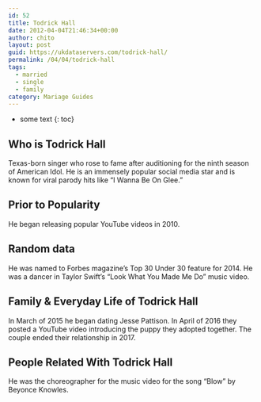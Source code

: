 ```yaml
---
id: 52
title: Todrick Hall
date: 2012-04-04T21:46:34+00:00
author: chito
layout: post
guid: https://ukdataservers.com/todrick-hall/
permalink: /04/04/todrick-hall  
tags:
  - married
  - single
  - family
category: Mariage Guides
---
```


* some text
{: toc}


## Who is  Todrick Hall
                  
                  
                  
Texas-born singer who rose to fame after auditioning for the ninth season of American Idol. He is an immensely popular social media star and is known for viral parody hits like &#8220;I Wanna Be On Glee.&#8221; 
                  
                
                
                
## Prior to Popularity 
                  
                  
                  
He began releasing popular YouTube videos in 2010. 
                  
                
                
                
## Random data 
                  
                  
                  
He was named to Forbes magazine&#8217;s Top 30 Under 30 feature for 2014. He was a dancer in Taylor Swift&#8217;s &#8220;Look What You Made Me Do&#8221; music video. 
                  
                
                
                
## Family & Everyday Life of Todrick Hall
                  
                  
                  
In March of 2015 he began dating Jesse Pattison. In April of 2016 they posted a YouTube video introducing the puppy they adopted together. The couple ended their relationship in 2017.  
                  
                
                
                
## People Related With  Todrick Hall
                  
                  
                  
He was the choreographer for the music video for the song &#8220;Blow&#8221; by Beyonce Knowles. 
                  
                
              
            
          
          
          
    
    
  
